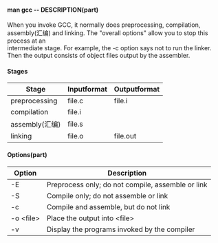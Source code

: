#### man gcc -- DESCRIPTION(part)
When you invoke GCC, it normally does preprocessing, compilation, assembly(汇编) and linking.  The "overall options" allow you to stop this process at an  
intermediate stage.  For example, the -c option says not to run the linker.  Then the output consists of object files output by the assembler.  

#### Stages
|Stage|Inputformat|Outputformat|
|--|--|--|
|preprocessing  |file.c|file.i|
|compilation    |file.i| |
|assembly(汇编) |file.s| |
|linking        |file.o|file.out|

#### Options(part)
|Option|Description|
|--|--|
|-E          |Preprocess only; do not compile, assemble or link|
|-S          |Compile only; do not assemble or link            |
|-c          |Compile and assemble, but do not link            |
|-o \<file\> |  Place the output into \<file\>                 |
|-v          |Display the programs invoked by the compiler     |



